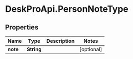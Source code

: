 # DeskProApi.PersonNoteType

## Properties
Name | Type | Description | Notes
------------ | ------------- | ------------- | -------------
**note** | **String** |  | [optional] 


